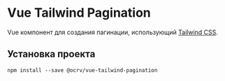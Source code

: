 # Vue Tailwind Pagination

Vue компонент для создания пагинации, использующий [Tailwind CSS](https://tailwindcss.com).

## Установка проекта

```
npm install --save @ocrv/vue-tailwind-pagination
```
